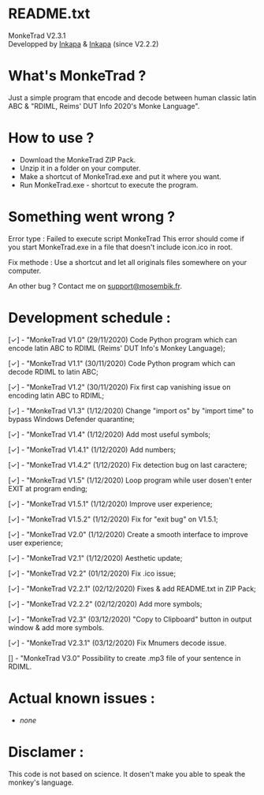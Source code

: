 # README.txt

MonkeTrad V2.3.1 <br>
Developped by <a href="https://github.com/MOSEMBIK">Inkapa</a> & <a href="https://github.com/Inkapa">Inkapa</a> (since V2.2.2)

# What's MonkeTrad ?
Just a simple program that encode and decode between human classic latin ABC & "RDIML, Reims' DUT Info 2020's Monke Language".
    
# How to use ?
- Download the MonkeTrad ZIP Pack.
- Unzip it in a folder on your computer.
- Make a shortcut of MonkeTrad.exe and put it where you want.
- Run MonkeTrad.exe - shortcut to execute the program.

# Something went wrong ?
<p>
Error type : Failed to execute script MonkeTrad
<t>This error should come if you start MonkeTrad.exe in a file that doesn't include icon.ico in root.
        
Fix methode :
<t>Use a shortcut and let all originals files somewhere on your computer.

An other bug ?
<t>Contact me on support@mosembik.fr.
</p>

# Development schedule :
[✓] - "MonkeTrad V1.0"    (29/11/2020)
<t><t>Code Python program which can encode latin ABC to RDIML (Reims' DUT Info's Monkey Language);

[✓] - "MonkeTrad V1.1"    (30/11/2020)
<t><t>Code Python program which can decode RDIML to latin ABC;

[✓] - "MonkeTrad V1.2"    (30/11/2020)
<t><t>Fix first cap vanishing issue on encoding latin ABC to RDIML;

[✓] - "MonkeTrad V1.3"    (1/12/2020)
<t><t>Change "import os" by "import time" to bypass Windows Defender quarantine;

[✓] - "MonkeTrad V1.4"    (1/12/2020)
<t><t>Add most useful symbols;

[✓] - "MonkeTrad V1.4.1"    (1/12/2020)
<t><t>Add numbers;

[✓] - "MonkeTrad V1.4.2"    (1/12/2020)
<t><t>Fix detection bug on last caractere;

[✓] - "MonkeTrad V1.5"    (1/12/2020)
<t><t>Loop program while user dosen't enter EXIT at program ending;

[✓] - "MonkeTrad V1.5.1"    (1/12/2020)
<t><t>Improve user experience;

[✓] - "MonkeTrad V1.5.2"    (1/12/2020)
<t><t>Fix for "exit bug" on V1.5.1;

[✓] - "MonkeTrad V2.0"    (1/12/2020)
<t><t>Create a smooth interface to improve user experience;

[✓] - "MonkeTrad V2.1"    (1/12/2020)
<t><t>Aesthetic update;

[✓] - "MonkeTrad V2.2"    (01/12/2020)
<t><t>Fix .ico issue;

[✓] - "MonkeTrad V2.2.1"  (02/12/2020)
<t><t>Fixes & add README.txt in ZIP Pack;

[✓] - "MonkeTrad V2.2.2"  (02/12/2020)
<t><t>Add more symbols;

[✓] - "MonkeTrad V2.3"  (03/12/2020)
<t><t>"Copy to Clipboard" button in output window & add more symbols.

[✓] - "MonkeTrad V2.3.1"  (03/12/2020)
<t><t>Fix Mnumers decode issue.

[] - "MonkeTrad V3.0"
<t><t>Possibility to create .mp3 file of your sentence in RDIML.

# Actual known issues :
- _none_

# Disclamer :
This code is not based on science. It dosen't make you able to speak the monkey's language.
